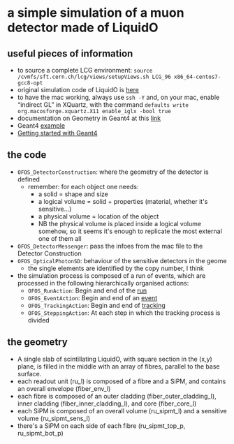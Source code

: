# a simple simulation of a muon detector made of LiquidO

## useful pieces of information

  * to source a complete LCG environment:
     ```source /cvmfs/sft.cern.ch/lcg/views/setupViews.sh LCG_96 x86_64-centos7-gcc8-opt```
  * original simulation code of LiquidO is [here](https://svn.in2p3.fr/liquido/SW/trunk/simulation/)
  * to have the mac working, always use ```ssh -Y``` and, on your mac, 
    enable “indirect GL” in XQuartz, with the command
    ```defaults write org.macosforge.xquartz.X11 enable_iglx -bool true```
  * documentation on Geometry in Geant4 at this [link](https://indico.cern.ch/event/776050/contributions/3240647/attachments/1788893/2913535/Geometry2.pdf)
  * Geant4 [example](https://github.com/Geant4/geant4/tree/master/examples/basic/B2)
  * [Getting started with Geant4](http://geant4-userdoc.web.cern.ch/geant4-userdoc/UsersGuides/ForApplicationDeveloper/BackupVersions/V10.4/html/GettingStarted/gettingStarted.html)

## the code

  * ```OFOS_DetectorConstruction```: where the geometry of the detector is defined
    * remember: for each object one needs:
      * a solid = shape and size
      * a logical volume = solid + properties  (material, whether it's sensitive...)
      * a physical volume = location of the object
      * NB the physical volume is placed inside a logical volume somehow, 
           so it seems it's enough to replicate the most external one of them all
  * ```OFOS_DetectorMessenger```: pass the infoes from the mac file to the Detector Construction
  * ```OFOS_OpticalPhotonSD```: behaviour of the sensitive detectors in the geome
    * the single elements are identified by the copy number, I think
  * the simulation process is composed of a run of events, 
    which are processed in the following hierarchically organised actions:
    * ```OFOS_RunAction```: Begin and end of the [run](http://geant4-userdoc.web.cern.ch/geant4-userdoc/UsersGuides/ForApplicationDeveloper/BackupVersions/V10.4/html/Fundamentals/run.html)
    * ```OFOS_EventAction```: Begin and end of an [event](http://geant4-userdoc.web.cern.ch/geant4-userdoc/UsersGuides/ForApplicationDeveloper/BackupVersions/V10.4/html/Fundamentals/event.html)
    * ```OFOS_TrackingAction```: Begin and end of [tracking](http://geant4-userdoc.web.cern.ch/geant4-userdoc/UsersGuides/ForApplicationDeveloper/BackupVersions/V10.4/html/TrackingAndPhysics/tracking.html#access-to-track-and-step-information)
    * ```OFOS_SteppingAction```: At each step in which the tracking process is divided

## the geometry

  * A single slab of scintillating LiquidO, with square section in the (x,y) plane, 
    is filled in the middle with an array of fibres,
    parallel to the base surface.
  * each readout unit (ru_l) is composed of a fibre and a SiPM, and contains an overall envelope (fiber_env_l)
  * each fibre is composed of an outer cladding (fiber_outer_cladding_l), inner cladding (fiber_inner_cladding_l), and core (fiber_core_l)
  * each SiPM is composed of an overall volume (ru_sipmt_l) and a sensitive volume (ru_sipmt_sens_l)
  * there's a SiPM on each side of each fibre (ru_sipmt_top_p, ru_sipmt_bot_p)